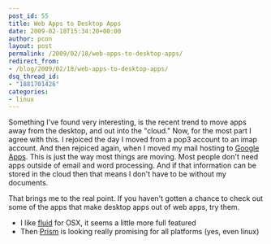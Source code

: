 ```yaml
---
post_id: 55
title: Web Apps to Desktop Apps
date: 2009-02-18T15:34:20+00:00
author: pcon
layout: post
permalink: /2009/02/18/web-apps-to-desktop-apps/
redirect_from:
- /blog/2009/02/18/web-apps-to-desktop-apps/
dsq_thread_id:
- "1881701426"
categories:
- linux
---
```

Something I've found very interesting, is the recent trend to move apps away from the desktop, and out into the "cloud." Now, for the most part I agree with this. I rejoiced the day I moved from a pop3 account to an imap account. And then rejoiced again, when I moved my mail hosting to [Google Apps](http://www.google.com/apps/). This is just the way most things are moving.  Most people don't need apps outside of email and word processing.  And if that information can be stored in the cloud then that means I don't have to be without my documents.

That brings me to the real point.  If you haven't gotten a chance to check out some of the apps that make desktop apps out of web apps, try them.

* I like [fluid](http://fluidapp.com/) for OSX, it seems a little more full featured
* Then [Prism](http://labs.mozilla.com/projects/prism/) is looking really promising for all platforms (yes, even linux)